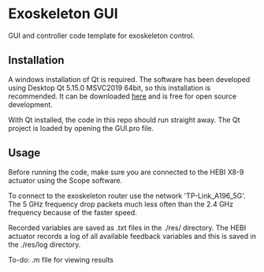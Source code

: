 # Exoskeleton GUI

GUI and controller code template for exoskeleton control.

## Installation

A windows installation of Qt is required. The software has been developed using Desktop Qt 5.15.0 MSVC2019 64bit, so this installation is recommended. It can be downloaded [here](https://www.qt.io/download-qt-installer "Qt") and is free for open source development.

With Qt installed, the code in this repo should run straight away. The Qt project is loaded by opening the GUI.pro file.

## Usage

Before running the code, make sure you are connected to the HEBI X8-9 actuator using the Scope software.

To connect to the exoskeleton router use the network 'TP-Link_A196_5G'. The 5 GHz frequency drop packets much less often than the 2.4 GHz frequency because of the faster speed.

Recorded variables are saved as .txt files in the ./res/ directory. The HEBI actuator records a log of all available feedback variables and this is saved in the ./res/log directory.

To-do: .m file for viewing results
